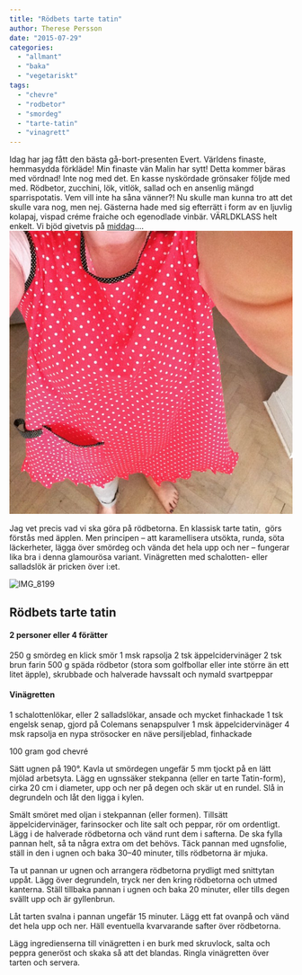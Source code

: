 ```yaml
---
title: "Rödbets tarte tatin"
author: Therese Persson
date: "2015-07-29"
categories: 
  - "allmant"
  - "baka"
  - "vegetariskt"
tags: 
  - "chevre"
  - "rodbetor"
  - "smordeg"
  - "tarte-tatin"
  - "vinagrett"
---
```


Idag har jag fått den bästa gå-bort-presenten Evert. Världens finaste, hemmasydda förkläde! Min finaste vän Malin har sytt! Detta kommer bäras med vördnad! Inte nog med det. En kasse nyskördade grönsaker följde med med. Rödbetor, zucchini, lök, vitlök, sallad och en ansenlig mängd sparrispotatis. Vem vill inte ha såna vänner?! Nu skulle man kunna tro att det skulle vara nog, men nej. Gästerna hade med sig efterrätt i form av en ljuvlig kolapaj, vispad créme fraiche och egenodlade vinbär. VÄRLDKLASS helt enkelt. Vi bjöd givetvis på [middag](/posts/citronbakad-fisk-med-tomat-och-basilika/)....
![image](/static/img/image14-632x632.jpg)

Jag vet precis vad vi ska göra på rödbetorna. En klassisk tarte tatin,  görs förstås med äpplen. Men principen – att karamellisera utsökta, runda, söta läckerheter, lägga över smördeg och vända det hela upp och ner – fungerar lika bra i denna glamourösa variant. Vinägretten med schalotten- eller salladslök är pricken över i:et.

![IMG_8199](/static/img/IMG_8199-e1437945179825-1020x1360.jpg)

## Rödbets tarte tatin

#### 2 personer eller 4 förätter

250 g smördeg en klick smör 1 msk rapsolja 2 tsk äppelcidervinäger 2 tsk brun farin 500 g späda rödbetor (stora som golfbollar eller inte större än ett litet äpple), skrubbade och halverade havssalt och nymald svartpeppar

#### Vinägretten

1 schalottenlökar, eller 2 salladslökar, ansade och mycket finhackade 1 tsk engelsk senap, gjord på Colemans senapspulver 1 msk äppelcidervinäger 4 msk rapsolja en nypa strösocker en näve persiljeblad, finhackade

100 gram god chevré

Sätt ugnen på 190°. Kavla ut smördegen ungefär 5 mm tjockt på en lätt mjölad arbetsyta. Lägg en ugnssäker stekpanna (eller en tarte Tatin-form), cirka 20 cm i diameter, upp och ner på degen och skär ut en rundel. Slå in degrundeln och låt den ligga i kylen.

Smält smöret med oljan i stekpannan (eller formen). Tillsätt äppelcidervinäger, farinsocker och lite salt och peppar, rör om ordentligt. Lägg i de halverade rödbetorna och vänd runt dem i safterna. De ska fylla pannan helt, så ta några extra om det behövs. Täck pannan med ugnsfolie, ställ in den i ugnen och baka 30–40 minuter, tills rödbetorna är mjuka.

Ta ut pannan ur ugnen och arrangera rödbetorna prydligt med snittytan uppåt. Lägg över degrundeln, tryck ner den kring rödbetorna och utmed kanterna. Ställ tillbaka pannan i ugnen och baka 20 minuter, eller tills degen svällt upp och är gyllenbrun.

Låt tarten svalna i pannan ungefär 15 minuter. Lägg ett fat ovanpå och vänd det hela upp och ner. Häll eventuella kvarvarande safter över rödbetorna.

Lägg ingredienserna till vinägretten i en burk med skruvlock, salta och peppra generöst och skaka så att det blandas. Ringla vinägretten över tarten och servera.

